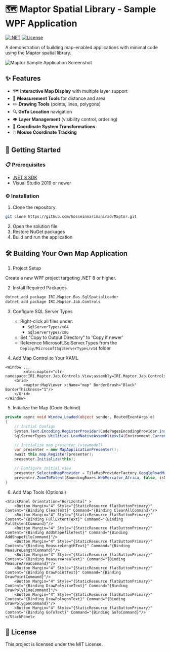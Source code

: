 # 🗺️ Maptor Spatial Library - Sample WPF Application

[![.NET](https://img.shields.io/badge/.NET-8.0-blue)](https://dotnet.microsoft.com/download)
[![License](https://img.shields.io/badge/license-MIT-green)](https://github.com/hosseinnarimanirad/MaptorSamples/blob/main/LICENSE)

A demonstration of building map-enabled applications with minimal code using the Maptor spatial library.

![Maptor Sample Application Screenshot](https://github.com/user-attachments/assets/3dd6db8d-7442-4dbd-97ed-68039ea07f6e)

## ✨ Features

- 🗺️ **Interactive Map Display** with multiple layer support
- 📏 **Measurement Tools** for distance and area
- ✏️ **Drawing Tools** (points, lines, polygons)
- 🔍 **GoTo Location** navigation
- 👁️ **Layer Management** (visibility control, ordering)
- 🔄 **Coordinate System Transformations**
- 🖱️ **Mouse Coordinate Tracking**

## 🚀 Getting Started

### 📋 Prerequisites
- [.NET 8 SDK](https://dotnet.microsoft.com/download/dotnet/8.0)
- Visual Studio 2019 or newer

### ⚙️ Installation
1. Clone the repository:
```bash
git clone https://github.com/hosseinnarimanirad/Maptor.git
```
2. Open the solution file
3. Restore NuGet packages
4. Build and run the application

## 🛠️ Building Your Own Map Application
1. Project Setup

Create a new WPF project targeting .NET 8 or higher.

2. Install Required Packages
```bash
dotnet add package IRI.Maptor.Bas.SqlSpatialLoader
dotnet add package IRI.Maptor.Jab.Controls
```
3. Configure SQL Server Types
   - Right-click all files under:
     - ```SqlServerTypes/x64```
     - ```SqlServerTypes/x86```
   - Set "Copy to Output Directory" to 'Copy if newer'
   - Reference Microsoft.SqlServer.Types from the ```Deploy/MicrosoftSqlServerTypes/v14``` folder

4. Add Map Control to Your XAML
```xaml
<Window ...
        xmlns:maptor="clr-namespace:IRI.Maptor.Jab.Controls.View;assembly=IRI.Maptor.Jab.Controls">    
    <Grid>
        <maptor:MapViewer x:Name="map" BorderBrush="Black" BorderThickness="1"/>
    </Grid>
</Window>
```

5. Initialize the Map (Code-Behind)
```csharp
private async void Window_Loaded(object sender, RoutedEventArgs e)
{
    // Initial Configs
    System.Text.Encoding.RegisterProvider(CodePagesEncodingProvider.Instance);
    SqlServerTypes.Utilities.LoadNativeAssembliesv14(Environment.CurrentDirectory);

    // Initialize map presenter (viewmodel)
    var presenter = new MapApplicationPresenter();
    await this.map.Register(presenter);
    presenter.Initialize(this);

    // Configure initial view
    presenter.SelectedMapProvider = TileMapProviderFactory.GoogleRoadMap;
    presenter.ZoomToExtent(BoundingBoxes.WebMercator_Africa, false, isNewExtent: true);
}
 ```
6. Add Map Tools (Optional)
```xaml
<StackPanel Orientation="Horizontal" >
    <Button Margin="4" Style="{StaticResource flatButtonPrimary}" Content="{Binding ClearText}" Command="{Binding ClearAllCommand}"/>
    <Button Margin="4" Style="{StaticResource flatButtonPrimary}" Content="{Binding FullExtentText}" Command="{Binding FullExtentCommand}"/>
    <Button Margin="4" Style="{StaticResource flatButtonPrimary}" Content="{Binding AddShapefileText}" Command="{Binding AddShapefileCommand}"/>
    <Button Margin="4" Style="{StaticResource flatButtonPrimary}" Content="{Binding MeasureLengthText}" Command="{Binding MeasureLengthCommand}"/>
    <Button Margin="4" Style="{StaticResource flatButtonPrimary}" Content="{Binding MeasureAreaText}" Command="{Binding MeasureAreaCommand}"/>
    <Button Margin="4" Style="{StaticResource flatButtonPrimary}" Content="{Binding DrawPointText}" Command="{Binding DrawPointCommand}"/>
    <Button Margin="4" Style="{StaticResource flatButtonPrimary}" Content="{Binding DrawPolylineText}" Command="{Binding DrawPolylineCommand}"/>
    <Button Margin="4" Style="{StaticResource flatButtonPrimary}" Content="{Binding DrawPolygonText}" Command="{Binding DrawPolygonCommand}"/>
    <Button Margin="4" Style="{StaticResource flatButtonPrimary}" Content="{Binding GoToText}" Command="{Binding GoToCommand}"/>
</StackPanel> 
```

## 📜 License
This project is licensed under the MIT License.

